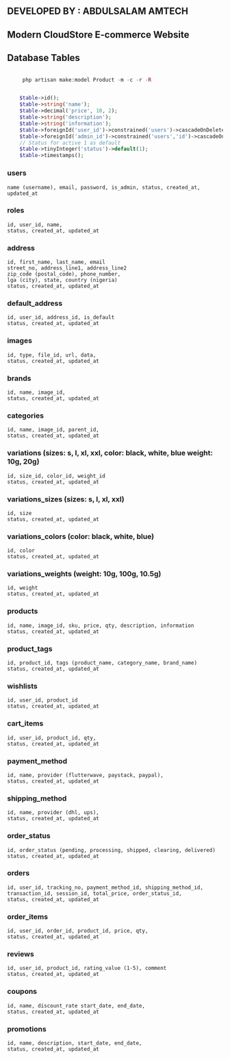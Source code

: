 
## DEVELOPED BY : ABDULSALAM AMTECH
## Modern CloudStore E-commerce Website


## Database Tables

```php

     php artisan make:model Product -m -c -r -R

```

```php

    $table->id();
    $table->string('name');
    $table->decimal('price', 10, 2);
    $table->string('description');
    $table->string('information');
    $table->foreignId('user_id')->constrained('users')->cascadeOnDelete();
    $table->foreignId('admin_id')->constrained('users','id')->cascadeOnDelete();
    // Status for active 1 as default
    $table->tinyInteger('status')->default(1);
    $table->timestamps();

```

### users
    name (username), email, password, is_admin, status, created_at, updated_at

### roles
    id, user_id, name, 
    status, created_at, updated_at

### address
    id, first_name, last_name, email
    street_no, address_line1, address_line2
    zip_code (postal_code), phone_number,
    lga (city), state, country (nigeria)
    status, created_at, updated_at

### default_address
    id, user_id, address_id, is_default
    status, created_at, updated_at

### images
    id, type, file_id, url, data, 
    status, created_at, updated_at

### brands
    id, name, image_id, 
    status, created_at, updated_at

### categories
    id, name, image_id, parent_id, 
    status, created_at, updated_at

### variations (sizes: s, l, xl, xxl, color: black, white, blue weight: 10g, 20g)
    id, size_id, color_id, weight_id
    status, created_at, updated_at

### variations_sizes (sizes: s, l, xl, xxl)
    id, size
    status, created_at, updated_at

### variations_colors (color: black, white, blue)
    id, color
    status, created_at, updated_at

### variations_weights (weight: 10g, 100g, 10.5g)
    id, weight
    status, created_at, updated_at

### products
    id, name, image_id, sku, price, qty, description, information
    status, created_at, updated_at

### product_tags
    id, product_id, tags (product_name, category_name, brand_name)
    status, created_at, updated_at

### wishlists
    id, user_id, product_id
    status, created_at, updated_at

### cart_items
    id, user_id, product_id, qty, 
    status, created_at, updated_at

### payment_method
    id, name, provider (flutterwave, paystack, paypal), 
    status, created_at, updated_at

### shipping_method
    id, name, provider (dhl, ups), 
    status, created_at, updated_at

### order_status
    id, order_status (pending, processing, shipped, clearing, delivered)
    status, created_at, updated_at

### orders
    id, user_id, tracking_no, payment_method_id, shipping_method_id, 
    transaction_id, session_id, total_price, order_status_id,
    status, created_at, updated_at

### order_items
    id, user_id, order_id, product_id, price, qty,
    status, created_at, updated_at

### reviews
    id, user_id, product_id, rating_value (1-5), comment
    status, created_at, updated_at

### coupons
    id, name, discount_rate start_date, end_date, 
    status, created_at, updated_at

### promotions
    id, name, description, start_date, end_date,
    status, created_at, updated_at
